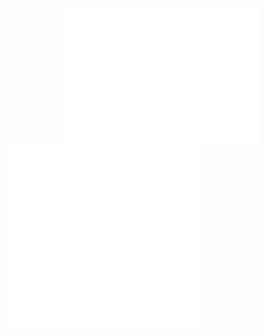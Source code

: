 ##

<picture>
  <img align="right" width="390" src="./leetcode.svg" alt="Metrics">
</picture>

<picture>
  <img align="left" width="390" src="./general.svg" alt="Metrics">
</picture>

<picture>
  <img align="left" width="390" src="./languages.svg" alt="Metrics">
</picture>


